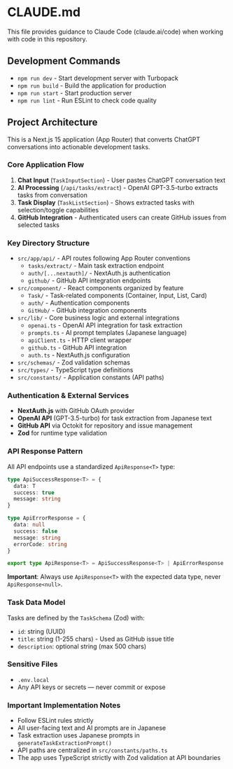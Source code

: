 # CLAUDE.md

This file provides guidance to Claude Code (claude.ai/code) when working with code in this repository.

## Development Commands

- `npm run dev` - Start development server with Turbopack
- `npm run build` - Build the application for production
- `npm run start` - Start production server
- `npm run lint` - Run ESLint to check code quality

## Project Architecture

This is a Next.js 15 application (App Router) that converts ChatGPT conversations into actionable development tasks.

### Core Application Flow

1. **Chat Input** (`TaskInputSection`) - User pastes ChatGPT conversation text
2. **AI Processing** (`/api/tasks/extract`) - OpenAI GPT-3.5-turbo extracts tasks from conversation
3. **Task Display** (`TaskListSection`) - Shows extracted tasks with selection/toggle capabilities
4. **GitHub Integration** - Authenticated users can create GitHub issues from selected tasks

### Key Directory Structure

- `src/app/api/` - API routes following App Router conventions
  - `tasks/extract/` - Main task extraction endpoint
  - `auth/[...nextauth]/` - NextAuth.js authentication
  - `github/` - GitHub API integration endpoints
- `src/component/` - React components organized by feature
  - `Task/` - Task-related components (Container, Input, List, Card)
  - `auth/` - Authentication components
  - `GitHub/` - GitHub integration components
- `src/lib/` - Core business logic and external integrations
  - `openai.ts` - OpenAI API integration for task extraction
  - `prompts.ts` - AI prompt templates (Japanese language)
  - `apiClient.ts` - HTTP client wrapper
  - `github.ts` - GitHub API integration
  - `auth.ts` - NextAuth.js configuration
- `src/schemas/` - Zod validation schemas
- `src/types/` - TypeScript type definitions
- `src/constants/` - Application constants (API paths)

### Authentication & External Services

- **NextAuth.js** with GitHub OAuth provider
- **OpenAI API** (GPT-3.5-turbo) for task extraction from Japanese text
- **GitHub API** via Octokit for repository and issue management
- **Zod** for runtime type validation

### API Response Pattern

All API endpoints use a standardized `ApiResponse<T>` type:

```typescript
type ApiSuccessResponse<T> = {
  data: T
  success: true
  message: string
}

type ApiErrorResponse = {
  data: null
  success: false
  message: string
  errorCode: string
}

export type ApiResponse<T> = ApiSuccessResponse<T> | ApiErrorResponse
```

**Important**: Always use `ApiResponse<T>` with the expected data type, never `ApiResponse<null>`.

### Task Data Model

Tasks are defined by the `TaskSchema` (Zod) with:

- `id`: string (UUID)
- `title`: string (1-255 chars) - Used as GitHub issue title
- `description`: optional string (max 500 chars)

### Sensitive Files

- `.env.local`
- Any API keys or secrets — never commit or expose

### Important Implementation Notes

- Follow ESLint rules strictly
- All user-facing text and AI prompts are in Japanese
- Task extraction uses Japanese prompts in `generateTaskExtractionPrompt()`
- API paths are centralized in `src/constants/paths.ts`
- The app uses TypeScript strictly with Zod validation at API boundaries
